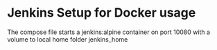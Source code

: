 # Jenkins Setup for Docker usage

The compose file starts a jenkins:alpine container on port 10080 with a volume to local home folder jenkins_home
